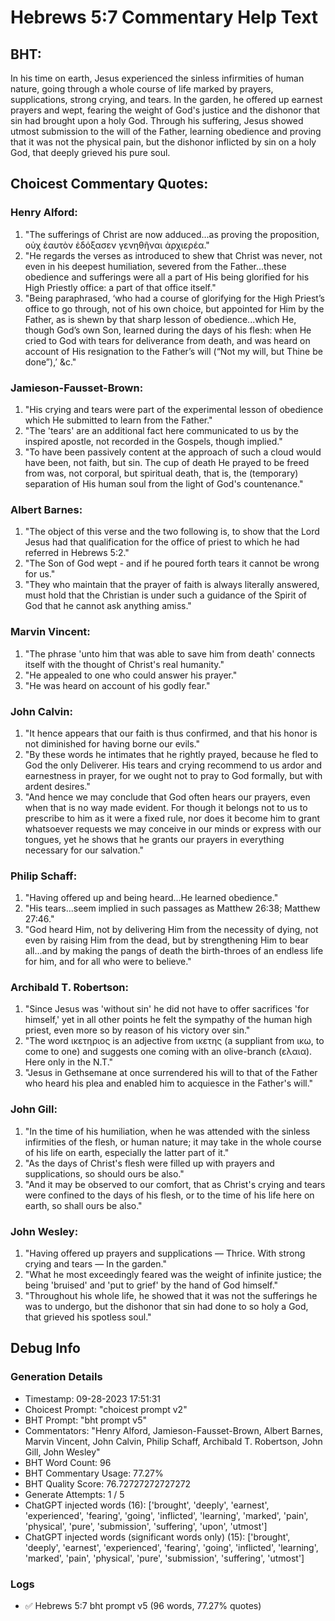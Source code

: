 # Hebrews 5:7 Commentary Help Text

## BHT:
In his time on earth, Jesus experienced the sinless infirmities of human nature, going through a whole course of life marked by prayers, supplications, strong crying, and tears. In the garden, he offered up earnest prayers and wept, fearing the weight of God's justice and the dishonor that sin had brought upon a holy God. Through his suffering, Jesus showed utmost submission to the will of the Father, learning obedience and proving that it was not the physical pain, but the dishonor inflicted by sin on a holy God, that deeply grieved his pure soul.

## Choicest Commentary Quotes:
### Henry Alford:
1. "The sufferings of Christ are now adduced...as proving the proposition, οὐχ ἑαυτὸν ἐδόξασεν γενηθῆναι ἀρχιερέα."
2. "He regards the verses as introduced to shew that Christ was never, not even in his deepest humiliation, severed from the Father...these obedience and sufferings were all a part of His being glorified for his High Priestly office: a part of that office itself."
3. "Being paraphrased, ‘who had a course of glorifying for the High Priest’s office to go through, not of his own choice, but appointed for Him by the Father, as is shewn by that sharp lesson of obedience...which He, though God’s own Son, learned during the days of his flesh: when He cried to God with tears for deliverance from death, and was heard on account of His resignation to the Father’s will (“Not my will, but Thine be done”),’ &c."

### Jamieson-Fausset-Brown:
1. "His crying and tears were part of the experimental lesson of obedience which He submitted to learn from the Father."
2. "The 'tears' are an additional fact here communicated to us by the inspired apostle, not recorded in the Gospels, though implied."
3. "To have been passively content at the approach of such a cloud would have been, not faith, but sin. The cup of death He prayed to be freed from was, not corporal, but spiritual death, that is, the (temporary) separation of His human soul from the light of God's countenance."

### Albert Barnes:
1. "The object of this verse and the two following is, to show that the Lord Jesus had that qualification for the office of priest to which he had referred in Hebrews 5:2."
2. "The Son of God wept - and if he poured forth tears it cannot be wrong for us."
3. "They who maintain that the prayer of faith is always literally answered, must hold that the Christian is under such a guidance of the Spirit of God that he cannot ask anything amiss."

### Marvin Vincent:
1. "The phrase 'unto him that was able to save him from death' connects itself with the thought of Christ's real humanity."
2. "He appealed to one who could answer his prayer."
3. "He was heard on account of his godly fear."

### John Calvin:
1. "It hence appears that our faith is thus confirmed, and that his honor is not diminished for having borne our evils."
2. "By these words he intimates that he rightly prayed, because he fled to God the only Deliverer. His tears and crying recommend to us ardor and earnestness in prayer, for we ought not to pray to God formally, but with ardent desires."
3. "And hence we may conclude that God often hears our prayers, even when that is no way made evident. For though it belongs not to us to prescribe to him as it were a fixed rule, nor does it become him to grant whatsoever requests we may conceive in our minds or express with our tongues, yet he shows that he grants our prayers in everything necessary for our salvation."

### Philip Schaff:
1. "Having offered up and being heard...He learned obedience." 
2. "His tears...seem implied in such passages as Matthew 26:38; Matthew 27:46." 
3. "God heard Him, not by delivering Him from the necessity of dying, not even by raising Him from the dead, but by strengthening Him to bear all...and by making the pangs of death the birth-throes of an endless life for him, and for all who were to believe."

### Archibald T. Robertson:
1. "Since Jesus was 'without sin' he did not have to offer sacrifices 'for himself,' yet in all other points he felt the sympathy of the human high priest, even more so by reason of his victory over sin." 
2. "The word ικετηριος is an adjective from ικετης (a suppliant from ικω, to come to one) and suggests one coming with an olive-branch (ελαια). Here only in the N.T."
3. "Jesus in Gethsemane at once surrendered his will to that of the Father who heard his plea and enabled him to acquiesce in the Father's will."

### John Gill:
1. "In the time of his humiliation, when he was attended with the sinless infirmities of the flesh, or human nature; it may take in the whole course of his life on earth, especially the latter part of it." 
2. "As the days of Christ's flesh were filled up with prayers and supplications, so should ours be also."
3. "And it may be observed to our comfort, that as Christ's crying and tears were confined to the days of his flesh, or to the time of his life here on earth, so shall ours be also."

### John Wesley:
1. "Having offered up prayers and supplications — Thrice. With strong crying and tears — In the garden."
2. "What he most exceedingly feared was the weight of infinite justice; the being 'bruised' and 'put to grief' by the hand of God himself."
3. "Throughout his whole life, he showed that it was not the sufferings he was to undergo, but the dishonor that sin had done to so holy a God, that grieved his spotless soul."


## Debug Info
### Generation Details
- Timestamp: 09-28-2023 17:51:31
- Choicest Prompt: "choicest prompt v2"
- BHT Prompt: "bht prompt v5"
- Commentators: "Henry Alford, Jamieson-Fausset-Brown, Albert Barnes, Marvin Vincent, John Calvin, Philip Schaff, Archibald T. Robertson, John Gill, John Wesley"
- BHT Word Count: 96
- BHT Commentary Usage: 77.27%
- BHT Quality Score: 76.72727272727272
- Generate Attempts: 1 / 5
- ChatGPT injected words (16):
	['brought', 'deeply', 'earnest', 'experienced', 'fearing', 'going', 'inflicted', 'learning', 'marked', 'pain', 'physical', 'pure', 'submission', 'suffering', 'upon', 'utmost']
- ChatGPT injected words (significant words only) (15):
	['brought', 'deeply', 'earnest', 'experienced', 'fearing', 'going', 'inflicted', 'learning', 'marked', 'pain', 'physical', 'pure', 'submission', 'suffering', 'utmost']

### Logs
- ✅ Hebrews 5:7 bht prompt v5 (96 words, 77.27% quotes)
